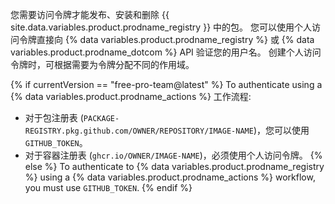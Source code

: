 您需要访问令牌才能发布、安装和删除 {{ site.data.variables.product.prodname_registry }} 中的包。 您可以使用个人访问令牌直接向 {% data variables.product.prodname_registry %} 或 {% data variables.product.prodname_dotcom %} API 验证您的用户名。 创建个人访问令牌时，可根据需要为令牌分配不同的作用域。

{% if currentVersion == "free-pro-team@latest" %}
To authenticate using a
{% data variables.product.prodname_actions %} 工作流程:
- 对于包注册表 (`PACKAGE-REGISTRY.pkg.github.com/OWNER/REPOSITORY/IMAGE-NAME`)，您可以使用 `GITHUB_TOKEN`。
- 对于容器注册表 (`ghcr.io/OWNER/IMAGE-NAME`)，必须使用个人访问令牌。
{% else %}
To authenticate to
{% data variables.product.prodname_registry %} using a {% data variables.product.prodname_actions %} workflow, you must use `GITHUB_TOKEN`.
{% endif %}
